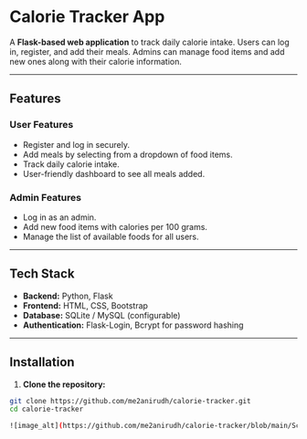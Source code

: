 # Calorie Tracker App

A **Flask-based web application** to track daily calorie intake. Users can log in, register, and add their meals. Admins can manage food items and add new ones along with their calorie information.  

---

## Features

### User Features
- Register and log in securely.
- Add meals by selecting from a dropdown of food items.
- Track daily calorie intake.
- User-friendly dashboard to see all meals added.

### Admin Features
- Log in as an admin.
- Add new food items with calories per 100 grams.
- Manage the list of available foods for all users.

---

## Tech Stack
- **Backend:** Python, Flask
- **Frontend:** HTML, CSS, Bootstrap
- **Database:** SQLite / MySQL (configurable)
- **Authentication:** Flask-Login, Bcrypt for password hashing

---

## Installation

1. **Clone the repository:**
```bash
git clone https://github.com/me2anirudh/calorie-tracker.git
cd calorie-tracker

![image_alt](https://github.com/me2anirudh/calorie-tracker/blob/main/Screenshot%20(2).png?raw=true)
